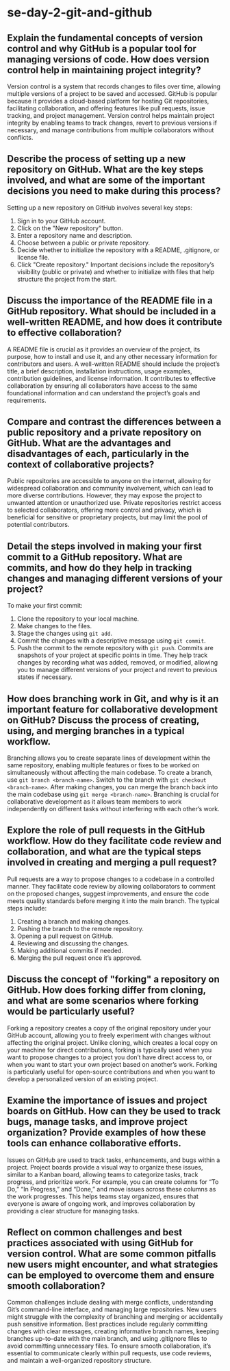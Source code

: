 # se-day-2-git-and-github

## Explain the fundamental concepts of version control and why GitHub is a popular tool for managing versions of code. How does version control help in maintaining project integrity?
Version control is a system that records changes to files over time, allowing multiple versions of a project to be saved and accessed. GitHub is popular because it provides a cloud-based platform for hosting Git repositories, facilitating collaboration, and offering features like pull requests, issue tracking, and project management. Version control helps maintain project integrity by enabling teams to track changes, revert to previous versions if necessary, and manage contributions from multiple collaborators without conflicts.

## Describe the process of setting up a new repository on GitHub. What are the key steps involved, and what are some of the important decisions you need to make during this process?
Setting up a new repository on GitHub involves several key steps:
1. Sign in to your GitHub account.
2. Click on the "New repository" button.
3. Enter a repository name and description.
4. Choose between a public or private repository.
5. Decide whether to initialize the repository with a README, .gitignore, or license file.
6. Click "Create repository."
Important decisions include the repository’s visibility (public or private) and whether to initialize with files that help structure the project from the start.

## Discuss the importance of the README file in a GitHub repository. What should be included in a well-written README, and how does it contribute to effective collaboration?
A README file is crucial as it provides an overview of the project, its purpose, how to install and use it, and any other necessary information for contributors and users. A well-written README should include the project’s title, a brief description, installation instructions, usage examples, contribution guidelines, and license information. It contributes to effective collaboration by ensuring all collaborators have access to the same foundational information and can understand the project’s goals and requirements.

## Compare and contrast the differences between a public repository and a private repository on GitHub. What are the advantages and disadvantages of each, particularly in the context of collaborative projects?
Public repositories are accessible to anyone on the internet, allowing for widespread collaboration and community involvement, which can lead to more diverse contributions. However, they may expose the project to unwanted attention or unauthorized use. Private repositories restrict access to selected collaborators, offering more control and privacy, which is beneficial for sensitive or proprietary projects, but may limit the pool of potential contributors.

## Detail the steps involved in making your first commit to a GitHub repository. What are commits, and how do they help in tracking changes and managing different versions of your project?
To make your first commit:
1. Clone the repository to your local machine.
2. Make changes to the files.
3. Stage the changes using `git add`.
4. Commit the changes with a descriptive message using `git commit`.
5. Push the commit to the remote repository with `git push`.
Commits are snapshots of your project at specific points in time. They help track changes by recording what was added, removed, or modified, allowing you to manage different versions of your project and revert to previous states if necessary.

## How does branching work in Git, and why is it an important feature for collaborative development on GitHub? Discuss the process of creating, using, and merging branches in a typical workflow.
Branching allows you to create separate lines of development within the same repository, enabling multiple features or fixes to be worked on simultaneously without affecting the main codebase. To create a branch, use `git branch <branch-name>`. Switch to the branch with `git checkout <branch-name>`. After making changes, you can merge the branch back into the main codebase using `git merge <branch-name>`. Branching is crucial for collaborative development as it allows team members to work independently on different tasks without interfering with each other’s work.

## Explore the role of pull requests in the GitHub workflow. How do they facilitate code review and collaboration, and what are the typical steps involved in creating and merging a pull request?
Pull requests are a way to propose changes to a codebase in a controlled manner. They facilitate code review by allowing collaborators to comment on the proposed changes, suggest improvements, and ensure the code meets quality standards before merging it into the main branch. The typical steps include:
1. Creating a branch and making changes.
2. Pushing the branch to the remote repository.
3. Opening a pull request on GitHub.
4. Reviewing and discussing the changes.
5. Making additional commits if needed.
6. Merging the pull request once it’s approved.

## Discuss the concept of "forking" a repository on GitHub. How does forking differ from cloning, and what are some scenarios where forking would be particularly useful?
Forking a repository creates a copy of the original repository under your GitHub account, allowing you to freely experiment with changes without affecting the original project. Unlike cloning, which creates a local copy on your machine for direct contributions, forking is typically used when you want to propose changes to a project you don’t have direct access to, or when you want to start your own project based on another’s work. Forking is particularly useful for open-source contributions and when you want to develop a personalized version of an existing project.

## Examine the importance of issues and project boards on GitHub. How can they be used to track bugs, manage tasks, and improve project organization? Provide examples of how these tools can enhance collaborative efforts.
Issues on GitHub are used to track tasks, enhancements, and bugs within a project. Project boards provide a visual way to organize these issues, similar to a Kanban board, allowing teams to categorize tasks, track progress, and prioritize work. For example, you can create columns for “To Do,” “In Progress,” and “Done,” and move issues across these columns as the work progresses. This helps teams stay organized, ensures that everyone is aware of ongoing work, and improves collaboration by providing a clear structure for managing tasks.

## Reflect on common challenges and best practices associated with using GitHub for version control. What are some common pitfalls new users might encounter, and what strategies can be employed to overcome them and ensure smooth collaboration?
Common challenges include dealing with merge conflicts, understanding Git’s command-line interface, and managing large repositories. New users might struggle with the complexity of branching and merging or accidentally push sensitive information. Best practices include regularly committing changes with clear messages, creating informative branch names, keeping branches up-to-date with the main branch, and using .gitignore files to avoid committing unnecessary files. To ensure smooth collaboration, it’s essential to communicate clearly within pull requests, use code reviews, and maintain a well-organized repository structure.
